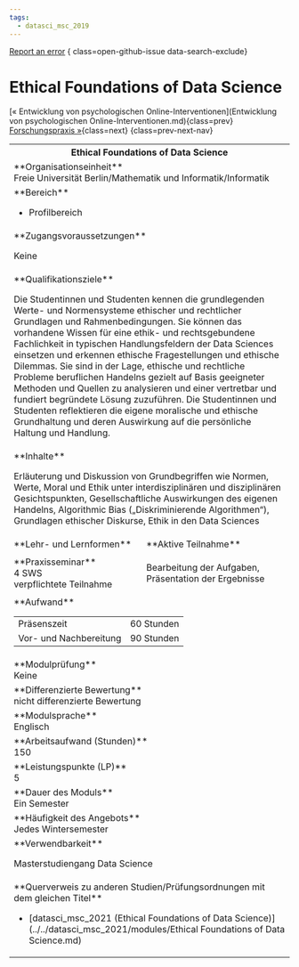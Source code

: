 ```yaml
---
tags:
  - datasci_msc_2019
---
```

[Report an error](https://github.com/SGSSGene/FUB-SUP/issues/new?title=Error%20in%20%22Ethical%20Foundations%20of%20Data%20Science%22&body=There%20seems%20to%20be%20an%20error%20in%20module%20%22Ethical%20Foundations%20of%20Data%20Science%22%2E%0A%0A%3CDescribe%20here%20a%20slightly%20more%20detailed%20description%20of%20what%20is%20wrong%3E&labels=bug)
{ class=open-github-issue data-search-exclude}

# Ethical Foundations of Data Science

[« Entwicklung von psychologischen Online-Interventionen](Entwicklung von psychologischen Online-Interventionen.md){class=prev}
[Forschungspraxis »](Forschungspraxis.md){class=next}
{class=prev-next-nav}

<table markdown id="moduledesc">
<tr markdown class="moduledesc_head"><th colspan="2">Ethical Foundations of Data Science </th></tr>
<tr markdown><td colspan="2">**Organisationseinheit**   <br>Freie Universität Berlin/Mathematik und Informatik/Informatik</td></tr>

<tr markdown><td colspan="2">**Bereich**<br>


- Profilbereich

</td></tr>

<tr markdown><td colspan="2">**Zugangsvoraussetzungen** <br>

Keine


</td></tr>
<tr markdown><td colspan="2">**Qualifikationsziele**    <br>

Die Studentinnen und Studenten kennen die grundlegenden Werte- und
Normensysteme ethischer und rechtlicher Grundlagen und Rahmenbedingungen.
Sie können das vorhandene Wissen für eine ethik- und rechtsgebundene
Fachlichkeit in typischen Handlungsfeldern der Data Sciences einsetzen und
erkennen ethische Fragestellungen und ethische Dilemmas. Sie sind in der
Lage, ethische und rechtliche Probleme beruflichen Handelns gezielt auf
Basis geeigneter Methoden und Quellen zu analysieren und einer vertretbar
und fundiert begründete Lösung zuzuführen. Die Studentinnen und Studenten
reflektieren die eigene moralische und ethische Grundhaltung und deren
Auswirkung auf die persönliche Haltung und Handlung.


</td></tr>
<tr markdown><td colspan="2">**Inhalte**                <br>

Erläuterung und Diskussion von Grundbegriffen wie Normen, Werte, Moral und
Ethik unter interdisziplinären und disziplinären Gesichtspunkten,
Gesellschaftliche Auswirkungen des eigenen Handelns, Algorithmic Bias
(„Diskriminierende Algorithmen“), Grundlagen ethischer Diskurse, Ethik in
den Data Sciences


</td></tr>

<tr markdown><td>**Lehr- und Lernformen**</td><td>**Aktive Teilnahme**</td></tr>
<tr markdown><td> **Praxisseminar** <br>4 SWS <br> verpflichtete Teilnahme</td><td>

Bearbeitung der Aufgaben, Präsentation der Ergebnisse
</td></tr>
<tr markdown><td colspan="2">**Aufwand**                <br>
<table class="aufwand_table">
<tr><td>Präsenszeit</td><td>60 Stunden</td></tr>
<tr><td>Vor- und Nachbereitung</td><td>90 Stunden</td></tr>
</table>

</td></tr>
<tr markdown><td colspan="2">**Modulprüfung**             <br>Keine


</td></tr>
<tr markdown><td colspan="2">**Differenzierte Bewertung** <br>nicht differenzierte Bewertung

</td></tr>
<tr markdown><td colspan="2">**Modulsprache**             <br>Englisch</td></tr>
<tr markdown><td colspan="2">**Arbeitsaufwand (Stunden)** <br>150</td></tr>
<tr markdown><td colspan="2">**Leistungspunkte (LP)**     <br>5</td></tr>
<tr markdown><td colspan="2">**Dauer des Moduls**         <br>Ein Semester</td></tr>
<tr markdown><td colspan="2">**Häufigkeit des Angebots**  <br>Jedes Wintersemester</td></tr>
<tr markdown><td colspan="2">**Verwendbarkeit**           <br>

Masterstudiengang Data Science


</td></tr>

<tr markdown><td colspan="2">**Querverweis zu anderen Studien/Prüfungsordnungen mit dem gleichen Titel**<br>


- [datasci_msc_2021 (Ethical Foundations of Data Science)](../../datasci_msc_2021/modules/Ethical Foundations of Data Science.md)

</td></tr>

</table>
